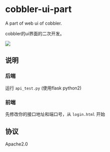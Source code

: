 # cobbler-ui-part
A part of web ui of cobbler.

cobbler的ui界面的二次开发。


![](http://ww2.sinaimg.cn/large/006tNc79ly1g3h0wkiczqj313y0iraa6.jpg)


## 说明

### 后端

运行 `api_test.py` (使用flask python2)


### 前端

先修改你的接口地址和端口号，从 `login.html` 开始


## 协议

Apache2.0